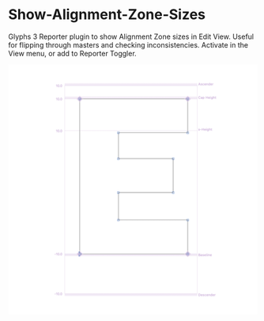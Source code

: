 # Show-Alignment-Zone-Sizes
Glyphs 3 Reporter plugin to show Alignment Zone sizes in Edit View. Useful for flipping through masters and checking inconsistencies. Activate in the View menu, or add to Reporter Toggler.

![Screenshot](Show-Alignment-Zone-Sizes.png)

